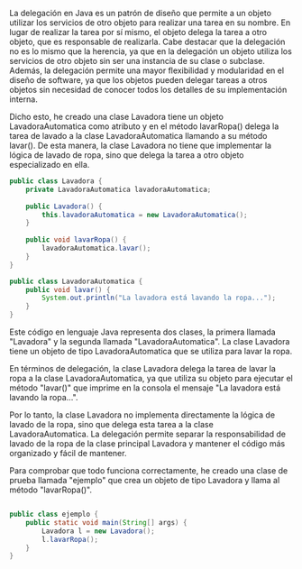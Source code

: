  La delegación en Java es un patrón de diseño que permite a un objeto utilizar los servicios de otro objeto para realizar una tarea en su nombre. En lugar de realizar la tarea por sí mismo, el objeto delega la tarea a otro objeto, que es responsable de realizarla. Cabe destacar que la delegación no es lo mismo que la herencia, ya que en la delegación un objeto utiliza los servicios de otro objeto sin ser una instancia de su clase o subclase. Además, la delegación permite una mayor flexibilidad y modularidad en el diseño de software, ya que los objetos pueden delegar tareas a otros objetos sin necesidad de conocer todos los detalles de su implementación interna.

Dicho esto, he creado una clase Lavadora tiene un objeto LavadoraAutomatica como atributo y en el método lavarRopa() delega la tarea de lavado a la clase LavadoraAutomatica llamando a su método lavar(). De esta manera, la clase Lavadora no tiene que implementar la lógica de lavado de ropa, sino que delega la tarea a otro objeto especializado en ella.

```java
public class Lavadora {
    private LavadoraAutomatica lavadoraAutomatica;
    
    public Lavadora() {
        this.lavadoraAutomatica = new LavadoraAutomatica();
    }
    
    public void lavarRopa() {
        lavadoraAutomatica.lavar();
    }
}

public class LavadoraAutomatica {
    public void lavar() {
        System.out.println("La lavadora está lavando la ropa...");
    }
}
```
Este código en lenguaje Java representa dos clases, la primera llamada "Lavadora" y la segunda llamada "LavadoraAutomatica". La clase Lavadora tiene un objeto de tipo LavadoraAutomatica que se utiliza para lavar la ropa.

En términos de delegación, la clase Lavadora delega la tarea de lavar la ropa a la clase LavadoraAutomatica, ya que utiliza su objeto para ejecutar el método "lavar()" que imprime en la consola el mensaje "La lavadora está lavando la ropa...".

Por lo tanto, la clase Lavadora no implementa directamente la lógica de lavado de la ropa, sino que delega esta tarea a la clase LavadoraAutomatica. La delegación permite separar la responsabilidad de lavado de la ropa de la clase principal Lavadora y mantener el código más organizado y fácil de mantener.

Para comprobar que todo funciona correctamente, he creado una clase de prueba llamada "ejemplo" que crea un objeto de tipo Lavadora y llama al método "lavarRopa()".

```java

public class ejemplo {
    public static void main(String[] args) {
        Lavadora l = new Lavadora();
        l.lavarRopa();
    }
}
```